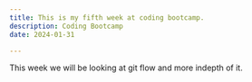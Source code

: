 ```yaml
---
title: This is my fifth week at coding bootcamp.
description: Coding Bootcamp
date: 2024-01-31

---
```


This week we will be looking at git flow and more indepth of it.

